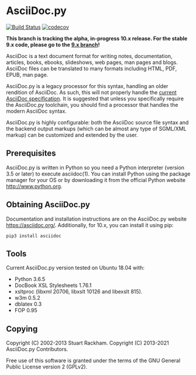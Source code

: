 AsciiDoc.py
===========

[![Build Status](https://github.com/asciidoc/asciidoc-py3/workflows/Test/badge.svg?branch=master)](https://github.com/asciidoc/asciidoc-py3/actions?query=workflow%3ATest+branch%3Amaster)
[![codecov](https://codecov.io/gh/asciidoc-py/asciidoc-py/branch/main/graph/badge.svg?token=fNh3QlLTw0)](https://codecov.io/gh/asciidoc-py/asciidoc-py)

__This branch is tracking the alpha, in-progress 10.x release. For the stable 9.x code,
please go to the [9.x branch](https://github.com/asciidoc/asciidoc-py3/tree/9.x)!__

AsciiDoc is a text document format for writing notes, documentation,
articles, books, ebooks, slideshows, web pages, man pages and blogs.
AsciiDoc files can be translated to many formats including HTML, PDF,
EPUB, man page.

AsciiDoc.py is a legacy processor for this syntax, handling an older
rendition of AsciiDoc. As such, this will not properly handle the
[current AsciiDoc specification](https://projects.eclipse.org/projects/technology.asciidoc).
It is suggested that unless you specifically require the AsciiDoc.py
toolchain, you should find a processor that handles the modern AsciiDoc
syntax.

AsciiDoc.py is highly configurable: both the AsciiDoc source file syntax
and the backend output markups (which can be almost any type of
SGML/XML markup) can be customized and extended by the user.

## Prerequisites

AsciiDoc.py is written in Python so you need a Python interpreter
(version 3.5 or later) to execute asciidoc(1). You can install Python using the
package manager for your OS or by downloading it from the official Python
website http://www.python.org.

## Obtaining AsciiDoc.py

Documentation and installation instructions are on the AsciiDoc.py website
https://asciidoc.org/. Additionally, for 10.x, you can install it using pip:

```
pip3 install asciidoc
```

## Tools

Current AsciiDoc.py version tested on Ubuntu 18.04 with:

- Python 3.6.5
- DocBook XSL Stylesheets 1.76.1
- xsltproc (libxml 20706, libxslt 10126 and libexslt 815).
- w3m 0.5.2
- dblatex 0.3
- FOP 0.95

## Copying

Copyright (C) 2002-2013 Stuart Rackham.
Copyright (C) 2013-2021 AsciiDoc.py Contributors.

Free use of this software is granted under the terms of the GNU General
Public License version 2 (GPLv2).
